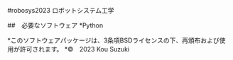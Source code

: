 #robosys2023
ロボットシステム工学

##　必要なソフトウェア
*Python







*このソフトウェアパッケージは、3条項BSDライセンスの下、再頒布および使用が許可されます。
*©　2023 Kou Suzuki

